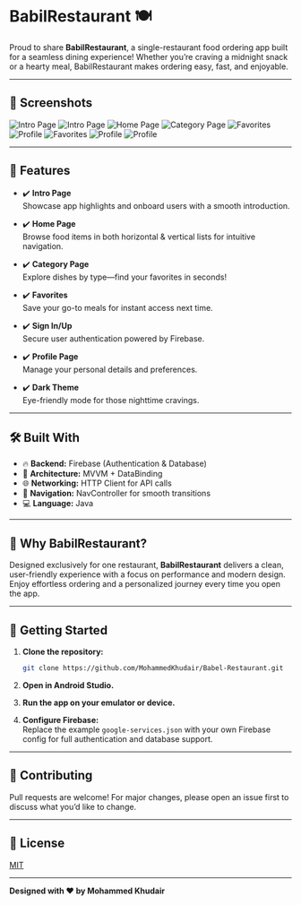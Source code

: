 # BabilRestaurant 🍽️

Proud to share **BabilRestaurant**, a single-restaurant food ordering app built for a seamless dining experience! Whether you’re craving a midnight snack or a hearty meal, BabilRestaurant makes ordering easy, fast, and enjoyable.

---

## 📸 Screenshots


![Intro Page](screenshots/Intro1.png)
![Intro Page](screenshots/Intro2.png)
![Home Page](screenshots/Sign_in_out.png)
![Category Page](screenshots/Homepage.png)
![Favorites](screenshots/DetailsScreen.png)
![Profile](screenshots/CategoryPage.png)
![Favorites](screenshots/Favorite.png)
![Profile](screenshots/ProfilePage.png)
![Profile](screenshots/OrdersHistory.png)

---

## 🚀 Features

- ✔️ **Intro Page**  
  Showcase app highlights and onboard users with a smooth introduction.

- ✔️ **Home Page**  
  Browse food items in both horizontal & vertical lists for intuitive navigation.

- ✔️ **Category Page**  
  Explore dishes by type—find your favorites in seconds!

- ✔️ **Favorites**  
  Save your go-to meals for instant access next time.

- ✔️ **Sign In/Up**  
  Secure user authentication powered by Firebase.

- ✔️ **Profile Page**  
  Manage your personal details and preferences.

- ✔️ **Dark Theme**  
  Eye-friendly mode for those nighttime cravings.

---

## 🛠️ Built With

- 🔥 **Backend:** Firebase (Authentication & Database)
- 📱 **Architecture:** MVVM + DataBinding
- 🌐 **Networking:** HTTP Client for API calls
- 🧭 **Navigation:** NavController for smooth transitions
- 💻 **Language:** Java

---

## 🎯 Why BabilRestaurant?

Designed exclusively for one restaurant, **BabilRestaurant** delivers a clean, user-friendly experience with a focus on performance and modern design. Enjoy effortless ordering and a personalized journey every time you open the app.

---


## 🏁 Getting Started

1. **Clone the repository:**
   ```bash
   git clone https://github.com/MohammedKhudair/Babel-Restaurant.git
   ```

2. **Open in Android Studio.**

3. **Run the app on your emulator or device.**

4. **Configure Firebase:**  
   Replace the example `google-services.json` with your own Firebase config for full authentication and database support.

---

## 🤝 Contributing

Pull requests are welcome! For major changes, please open an issue first to discuss what you’d like to change.

---

## 📄 License

[MIT](LICENSE)

---

**Designed with ❤️ by Mohammed Khudair**

```
